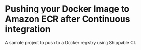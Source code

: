 # Pushing your Docker Image to Amazon ECR after Continuous integration

A sample project to push to a Docker registry using Shippable CI. 
